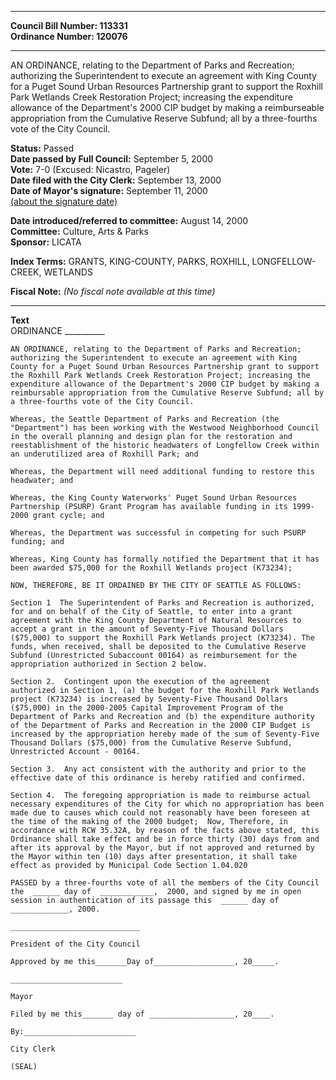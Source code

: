 * * * * *  
  
**Council Bill Number: [](#h0)[](#h2)113331**   
**Ordinance Number: 120076**  
  
* * * * *  
  
AN ORDINANCE, relating to the Department of Parks and Recreation; authorizing the Superintendent to execute an agreement with King County for a Puget Sound Urban Resources Partnership grant to support the Roxhill Park Wetlands Creek Restoration Project; increasing the expenditure allowance of the Department's 2000 CIP budget by making a reimburseable appropriation from the Cumulative Reserve Subfund; all by a three-fourths vote of the City Council.  
  
**Status:** Passed   
**Date passed by Full Council:** September 5, 2000   
**Vote:** 7-0 (Excused: Nicastro, Pageler)   
**Date filed with the City Clerk:** September 13, 2000   
**Date of Mayor's signature:** September 11, 2000   
[(about the signature date)](/~public/approvaldate.htm)   
  
  
**Date introduced/referred to committee:** August 14, 2000   
**Committee:** Culture, Arts & Parks   
**Sponsor:** LICATA   
  
**Index Terms:** GRANTS, KING-COUNTY, PARKS, ROXHILL, LONGFELLOW-CREEK, WETLANDS  
  
**Fiscal Note:** *(No fiscal note available at this time)*  
  
* * * * *  
  
**Text**  
    ORDINANCE __________  
  
    AN ORDINANCE, relating to the Department of Parks and Recreation;  
    authorizing the Superintendent to execute an agreement with King  
    County for a Puget Sound Urban Resources Partnership grant to support  
    the Roxhill Park Wetlands Creek Restoration Project; increasing the  
    expenditure allowance of the Department's 2000 CIP budget by making a  
    reimbursable appropriation from the Cumulative Reserve Subfund; all by  
    a three-fourths vote of the City Council.  
  
    Whereas, the Seattle Department of Parks and Recreation (the  
    "Department") has been working with the Westwood Neighborhood Council  
    in the overall planning and design plan for the restoration and  
    reestablishment of the historic headwaters of Longfellow Creek within  
    an underutilized area of Roxhill Park; and  
  
    Whereas, the Department will need additional funding to restore this  
    headwater; and  
  
    Whereas, the King County Waterworks' Puget Sound Urban Resources  
    Partnership (PSURP) Grant Program has available funding in its 1999-  
    2000 grant cycle; and  
  
    Whereas, the Department was successful in competing for such PSURP  
    funding; and  
  
    Whereas, King County has formally notified the Department that it has  
    been awarded $75,000 for the Roxhill Wetlands project (K73234);  
  
    NOW, THEREFORE, BE IT ORDAINED BY THE CITY OF SEATTLE AS FOLLOWS:  
  
    Section 1  The Superintendent of Parks and Recreation is authorized,  
    for and on behalf of the City of Seattle, to enter into a grant  
    agreement with the King County Department of Natural Resources to  
    accept a grant in the amount of Seventy-Five Thousand Dollars  
    ($75,000) to support the Roxhill Park Wetlands project (K73234). The  
    funds, when received, shall be deposited to the Cumulative Reserve  
    Subfund (Unrestricted Subaccount 00164) as reimbursement for the  
    appropriation authorized in Section 2 below.  
  
    Section 2.  Contingent upon the execution of the agreement  
    authorized in Section 1, (a) the budget for the Roxhill Park Wetlands  
    project (K73234) is increased by Seventy-Five Thousand Dollars  
    ($75,000) in the 2000-2005 Capital Improvement Program of the  
    Department of Parks and Recreation and (b) the expenditure authority  
    of the Department of Parks and Recreation in the 2000 CIP Budget is  
    increased by the appropriation hereby made of the sum of Seventy-Five  
    Thousand Dollars ($75,000) from the Cumulative Reserve Subfund,  
    Unrestricted Account - 00164.  
  
    Section 3.  Any act consistent with the authority and prior to the  
    effective date of this ordinance is hereby ratified and confirmed.  
  
    Section 4.  The foregoing appropriation is made to reimburse actual  
    necessary expenditures of the City for which no appropriation has been  
    made due to causes which could not reasonably have been foreseen at  
    the time of the making of the 2000 budget;  Now, Therefore, in  
    accordance with RCW 35.32A, by reason of the facts above stated, this  
    Ordinance shall take effect and be in force thirty (30) days from and  
    after its approval by the Mayor, but if not approved and returned by  
    the Mayor within ten (10) days after presentation, it shall take  
    effect as provided by Municipal Code Section 1.04.020  
  
    PASSED by a three-fourths vote of all the members of the City Council  
    the  ______ day of  ____________,  2000, and signed by me in open  
    session in authentication of its passage this  ______ day of  
    _____________, 2000.  
  
    _____________________________  
  
    President of the City Council  
  
    Approved by me this_______Day of__________________, 20_____.  
  
    _________________________  
  
    Mayor  
  
    Filed by me this_______ day of ___________________, 20____.  
  
    By:_________________________  
  
    City Clerk  
  
    (SEAL)  
